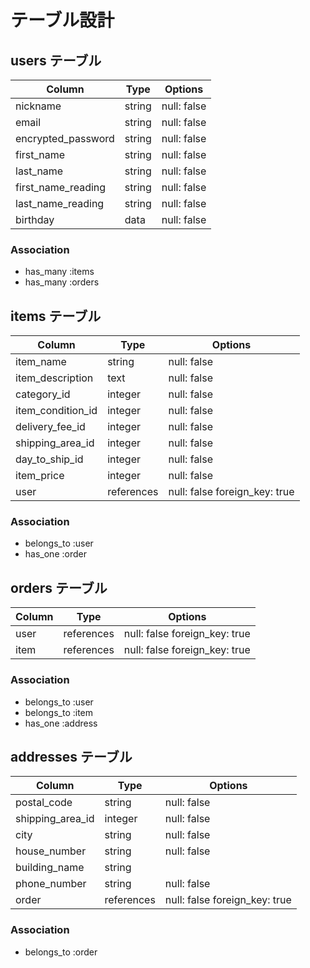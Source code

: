# テーブル設計

## users テーブル

| Column             | Type    | Options                  |
| ------------------ | ------- | ------------------------ |
| nickname           | string  | null: false              |
| email              | string  | null: false              |
| encrypted_password | string  | null: false              |
| first_name         | string  | null: false              |
| last_name          | string  | null: false              |
| first_name_reading | string  | null: false              |
| last_name_reading  | string  | null: false              |
| birthday           | data    | null: false              |


### Association
- has_many :items
- has_many :orders

## items テーブル

| Column              | Type      | Options                       |
| ------------------- | ---------- | ---------------------------- |
| item_name           | string     | null: false                  |
| item_description    | text       | null: false                  |
| category_id         | integer    | null: false                  |
| item_condition_id   | integer    | null: false                  |
| delivery_fee_id     | integer    | null: false                  |
| shipping_area_id    | integer    | null: false                  |
| day_to_ship_id      | integer    | null: false                  |
| item_price          | integer    | null: false                  |
| user                | references  | null: false foreign_key: true|


### Association

- belongs_to :user
- has_one :order

## orders テーブル

| Column              | Type      | Options                      |
| ------------------- | --------- | ---------------------------- |
| user                | references | null: false foreign_key: true|
| item                | references | null: false foreign_key: true|

### Association

- belongs_to :user
- belongs_to :item
- has_one :address


## addresses テーブル

| Column             | Type       | Options                      |
| ------------------ | ---------- | ---------------------------- |
| postal_code        | string     | null: false                  |
| shipping_area_id   | integer    | null: false                  |
| city               | string     | null: false                  |
| house_number       | string     | null: false                  |
| building_name      | string     |                              |
| phone_number       | string     | null: false                  |
| order              | references | null: false foreign_key: true|


### Association

- belongs_to :order


